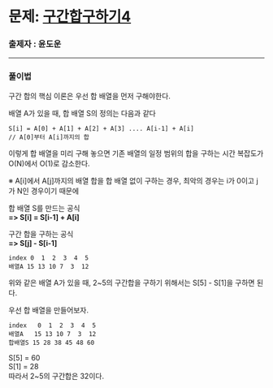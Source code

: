 # 문제: [구간합구하기4][link]

[link]: https://www.acmicpc.net/problem/11659

### 출제자 : 윤도운

---

### 풀이법

구간 합의 핵심 이론은 우선 합 배열을 먼저 구해야한다.

배열 A가 있을 때, 합 배열 S의 정의는 다음과 같다

<pre><code>S[i] = A[0] + A[1] + A[2] + A[3] .... A[i-1] + A[i] 
// A[0]부터 A[i]까지의 합</code></pre>

이렇게 합 배열을 미리 구해 놓으면 기존 배열의 일정 범위의 합을 구하는 시간 복잡도가  
O(N)에서 O(1)로 감소한다.

※ A[i]에서 A[j]까지의 배열 합을 합 배열 없이 구하는 경우, 최악의 경우는 i가 0이고 j가 N인 경우이기 때문에

합 배열 S를 만드는 공식  
<strong>=> S[i] = S[i-1] + A[i]</strong>

구간 합을 구하는 공식  
<strong>=> S[j] - S[i-1]</strong>

<pre><code>index 0  1  2  3  4  5
배열A 15 13 10 7  3  12</code></pre>

위와 같은 배열 A가 있을 때, 2~5의 구간합을 구하기 위해서는 S[5] - S[1]을 구하면 된다.

우선 합 배열을 만들어보자.

<pre><code>index   0  1  2  3  4  5
배열A   15 13 10 7  3  12
합배열S 15 28 38 45 48 60</code></pre>

S[5] = 60  
S[1] = 28  
따라서 2~5의 구간합은 32이다.
